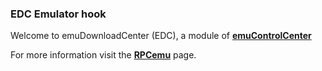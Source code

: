 ### EDC Emulator hook

Welcome to emuDownloadCenter (EDC), a module of [**emuControlCenter**](https://github.com/PhoenixInteractiveNL/emuControlCenter/wiki/)

For more information visit the [**RPCemu**](https://github.com/PhoenixInteractiveNL/edc-masterhook/wiki/Emulator-rpcemu#menu) page.
